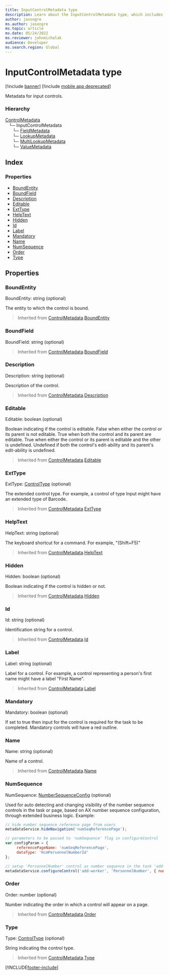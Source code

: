 ```yaml
---
title: InputControlMetadata type
description: Learn about the InputControlMetadata type, which includes the BoundEntity, BoundField, Description, Editable, ExtType, and other properties.
author: jasongre
ms.author: jasongre
ms.topic: article
ms.date: 05/24/2022
ms.reviewer: johnmichalak
audience: Developer
ms.search.region: Global
---
```


# InputControlMetadata type

[!include [banner](../../../../includes/banner.md)]
[!include [mobile app deprecated](../../../../includes/mobile-app-deprecation-banner.md)]

Metadata for input controls.

### Hierarchy

[ControlMetadata](view-model-control-basecontrol-icontrol-icontrolmetadata.md) <br>&nbsp;&nbsp;&nbsp;└─ InputControlMetadata <br>&nbsp;&nbsp;&nbsp;&nbsp;&nbsp;&nbsp;└─ [FieldMetadata](view-model-control-field-ifield-ifieldmetadata.md) <br>&nbsp;&nbsp;&nbsp;&nbsp;&nbsp;&nbsp;└─ [LookupMetadata](view-model-control-lookup-ilookup-ilookupmetadata.md) <br>&nbsp;&nbsp;&nbsp;&nbsp;&nbsp;&nbsp;└─ [MultiLookupMetadata](view-model-control-lookup-imultilookup-imultilookupmetadata.md) <br>&nbsp;&nbsp;&nbsp;&nbsp;&nbsp;&nbsp;└─ [ValueMetadata](view-model-control-value-ivalue-ivaluemetadata.md) <br>

## Index

### Properties

* [BoundEntity](view-model-control-basecontrol-iinputcontrol-iinputcontrolmetadata.md#boundentity)
* [BoundField](view-model-control-basecontrol-iinputcontrol-iinputcontrolmetadata.md#boundfield)
* [Description](view-model-control-basecontrol-iinputcontrol-iinputcontrolmetadata.md#description)
* [Editable](view-model-control-basecontrol-iinputcontrol-iinputcontrolmetadata.md#editable)
* [ExtType](view-model-control-basecontrol-iinputcontrol-iinputcontrolmetadata.md#exttype)
* [HelpText](view-model-control-basecontrol-iinputcontrol-iinputcontrolmetadata.md#helptext)
* [Hidden](view-model-control-basecontrol-iinputcontrol-iinputcontrolmetadata.md#hidden)
* [Id](view-model-control-basecontrol-iinputcontrol-iinputcontrolmetadata.md#id)
* [Label](view-model-control-basecontrol-iinputcontrol-iinputcontrolmetadata.md#label)
* [Mandatory](view-model-control-basecontrol-iinputcontrol-iinputcontrolmetadata.md#mandatory)
* [Name](view-model-control-basecontrol-iinputcontrol-iinputcontrolmetadata.md#name)
* [NumSequence](view-model-control-basecontrol-iinputcontrol-iinputcontrolmetadata.md#numsequence)
* [Order](view-model-control-basecontrol-iinputcontrol-iinputcontrolmetadata.md#order)
* [Type](view-model-control-basecontrol-iinputcontrol-iinputcontrolmetadata.md#type)

## Properties

### BoundEntity

BoundEntity: string (optional) 

The entity to which the control is bound.

> Inherited from [ControlMetadata](view-model-control-basecontrol-icontrol-icontrolmetadata.md).[BoundEntity](view-model-control-basecontrol-icontrol-icontrolmetadata.md#boundentity)


### BoundField

BoundField: string (optional) 



> Inherited from [ControlMetadata](view-model-control-basecontrol-icontrol-icontrolmetadata.md).[BoundField](view-model-control-basecontrol-icontrol-icontrolmetadata.md#boundfield)


### Description

Description: string (optional) 

Description of the control.

> Inherited from [ControlMetadata](view-model-control-basecontrol-icontrol-icontrolmetadata.md).[Description](view-model-control-basecontrol-icontrol-icontrolmetadata.md#description)


### Editable

Editable: boolean (optional) 

Boolean indicating if the control is editable.
False when either the control or its parent is not editable.
True when both the control and its parent are editable.
True when either the control or its parent is editable and the other is undefined.
Undefined if both the control's edit-ability and its parent's edit-ability is undefined.

> Inherited from [ControlMetadata](view-model-control-basecontrol-icontrol-icontrolmetadata.md).[Editable](view-model-control-basecontrol-icontrol-icontrolmetadata.md#editable)


### ExtType

ExtType: [ControlType](../modules/view-model-control-basecontrol-icontrol.md#controltype) (optional) 

The extended control type. For example, a control of type Input might have an extended type of Barcode.

> Inherited from [ControlMetadata](view-model-control-basecontrol-icontrol-icontrolmetadata.md).[ExtType](view-model-control-basecontrol-icontrol-icontrolmetadata.md#exttype)


### HelpText

HelpText: string (optional) 

The keyboard shortcut for a command. For example, "(Shift+F5)"

> Inherited from [ControlMetadata](view-model-control-basecontrol-icontrol-icontrolmetadata.md).[HelpText](view-model-control-basecontrol-icontrol-icontrolmetadata.md#helptext)


### Hidden

Hidden: boolean (optional) 

Boolean indicating if the control is hidden or not.

> Inherited from [ControlMetadata](view-model-control-basecontrol-icontrol-icontrolmetadata.md).[Hidden](view-model-control-basecontrol-icontrol-icontrolmetadata.md#hidden)


### Id

Id: string (optional) 

Identification string for a control.

> Inherited from [ControlMetadata](view-model-control-basecontrol-icontrol-icontrolmetadata.md).[Id](view-model-control-basecontrol-icontrol-icontrolmetadata.md#id)


### Label

Label: string (optional) 

Label for a control. For example, a control representing a person's first name might have a label "First Name".

> Inherited from [ControlMetadata](view-model-control-basecontrol-icontrol-icontrolmetadata.md).[Label](view-model-control-basecontrol-icontrol-icontrolmetadata.md#label)


### Mandatory

Mandatory: boolean (optional) 

If set to true then input for the control is required for the task to be completed.
Mandatory controls will have a red outline.


### Name

Name: string (optional) 

Name of a control.

> Inherited from [ControlMetadata](view-model-control-basecontrol-icontrol-icontrolmetadata.md).[Name](view-model-control-basecontrol-icontrol-icontrolmetadata.md#name)


### NumSequence

NumSequence: [NumberSequenceConfig](view-model-control-basecontrol-iinputcontrol-inumbersequenceconfig.md) (optional) 

Used for auto detecting and changing visibility of the number sequence controls in the task or page,
based on AX number sequence configuration, through extended business logic.
Example:
```javascript
// hide number sequence reference page from users
metadataService.hideNavigation('numSeqReferencePage');

// parameters to be passed to 'numSequence' flag in configureControl
var configParam = {
     referencePageName: 'numSeqReferencePage',
     dataType: 'HcmPersonnelNumberId'
};

// setup 'PersonnelNumber' control as number sequence in the task 'add-worker'
metadataService.configureControl('add-worker', 'PersonnelNumber', { numSequence: configParam });
```


### Order

Order: number (optional) 

Number indicating the order in which a control will appear on a page.

> Inherited from [ControlMetadata](view-model-control-basecontrol-icontrol-icontrolmetadata.md).[Order](view-model-control-basecontrol-icontrol-icontrolmetadata.md#order)


### Type

Type: [ControlType](../modules/view-model-control-basecontrol-icontrol.md#controltype) (optional) 

String indicating the control type.

> Inherited from [ControlMetadata](view-model-control-basecontrol-icontrol-icontrolmetadata.md).[Type](view-model-control-basecontrol-icontrol-icontrolmetadata.md#type)




[!INCLUDE[footer-include](../../../../../../includes/footer-banner.md)]
